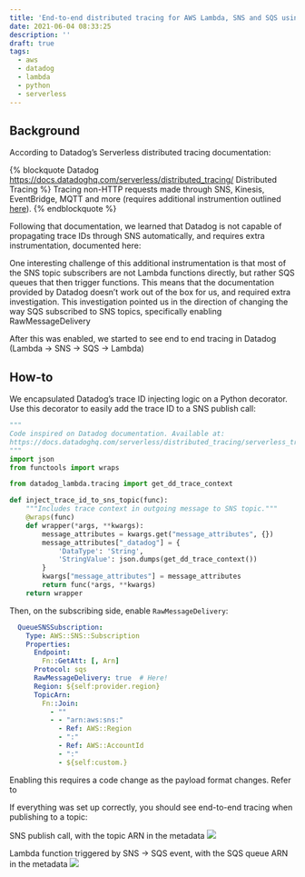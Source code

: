 ```yaml
---
title: 'End-to-end distributed tracing for AWS Lambda, SNS and SQS using Datadog'
date: 2021-06-04 08:33:25
description: ''
draft: true
tags:
  - aws
  - datadog
  - lambda
  - python
  - serverless
---
```



## Background

According to Datadog’s Serverless distributed tracing documentation:

{% blockquote Datadog https://docs.datadoghq.com/serverless/distributed_tracing/ Distributed Tracing %}
Tracing non-HTTP requests made through SNS, Kinesis, EventBridge, MQTT and more (requires additional instrumention outlined [here](https://docs.datadoghq.com/serverless/distributed_tracing/serverless_trace_propagation/?tab=python)).
{% endblockquote %}


Following that documentation, we learned that Datadog is not capable of propagating trace IDs through SNS automatically, and requires extra instrumentation, documented here: 

One interesting challenge of this additional instrumentation is that most of the SNS topic subscribers are not Lambda functions directly, but rather SQS queues that then trigger functions. This means that the documentation provided by Datadog doesn’t work out of the box for us, and required extra investigation. This investigation pointed us in the direction of changing the way SQS subscribed to SNS topics, specifically enabling RawMessageDelivery 

After this was enabled, we started to see end to end tracing in Datadog (Lambda → SNS → SQS → Lambda)

## How-to

We encapsulated Datadog’s trace ID injecting logic on a Python decorator. Use this decorator to easily add the trace ID to a SNS publish call:

```python
"""
Code inspired on Datadog documentation. Available at:
https://docs.datadoghq.com/serverless/distributed_tracing/serverless_trace_propagation/?tab=sns#passing-trace-context-to-outgoing-events
"""
import json
from functools import wraps

from datadog_lambda.tracing import get_dd_trace_context

def inject_trace_id_to_sns_topic(func):
    """Includes trace context in outgoing message to SNS topic."""
    @wraps(func)
    def wrapper(*args, **kwargs):
        message_attributes = kwargs.get("message_attributes", {})
        message_attributes["_datadog"] = {
            'DataType': 'String',
            'StringValue': json.dumps(get_dd_trace_context())
        }
        kwargs["message_attributes"] = message_attributes
        return func(*args, **kwargs)
    return wrapper
```

Then, on the subscribing side, enable `RawMessageDelivery`:

```yaml
  QueueSNSSubscription:
    Type: AWS::SNS::Subscription
    Properties:
      Endpoint:
        Fn::GetAtt: [, Arn]
      Protocol: sqs
      RawMessageDelivery: true  # Here!
      Region: ${self:provider.region}
      TopicArn:
        Fn::Join:
          - ""
          - - "arn:aws:sns:"
            - Ref: AWS::Region
            - ":"
            - Ref: AWS::AccountId
            - ":"
            - ${self:custom.}
```

Enabling this requires a code change as the payload format changes. Refer to 

If everything was set up correctly, you should see end-to-end tracing when publishing to a topic:

SNS publish call, with the topic ARN in the metadata
![](1.png)

Lambda function triggered by SNS -> SQS event, with the SQS queue ARN in the metadata
![](2.png)
